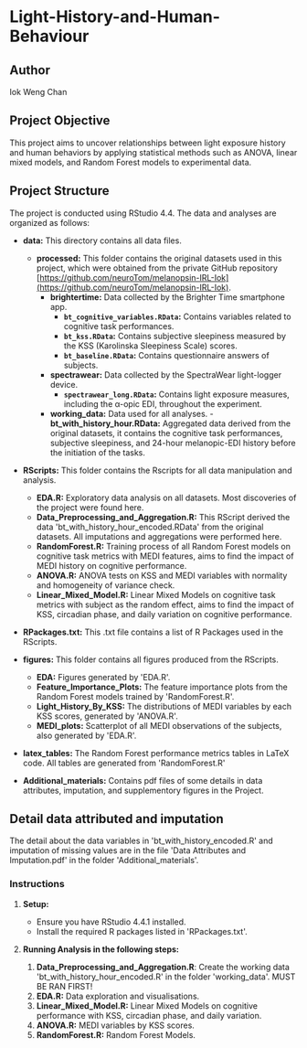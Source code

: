 # Light-History-and-Human-Behaviour

## Author
Iok Weng Chan

## Project Objective
This project aims to uncover relationships between light exposure history and human behaviors by applying statistical methods such as ANOVA, linear mixed models, and Random Forest models to experimental data.

## Project Structure
The project is conducted using RStudio 4.4. The data and analyses are organized as follows:

- **data:** This directory contains all data files.
  - **processed:** This folder contains the original datasets used in this project, which were obtained from the private GitHub repository [https://github.com/neuroTom/melanopsin-IRL-Iok](https://github.com/neuroTom/melanopsin-IRL-Iok).
    - **brightertime:** Data collected by the Brighter Time smartphone app.
        - **`bt_cognitive_variables.RData`:** Contains variables related to cognitive task performances.
        - **`bt_kss.RData`:** Contains subjective sleepiness measured by the KSS (Karolinska Sleepiness Scale) scores.
        - **`bt_baseline.RData`:** Contains questionnaire answers of subjects.
    - **spectrawear:** Data collected by the SpectraWear light-logger device.
        - **`spectrawear_long.RData`:** Contains light exposure measures, including the α-opic EDI, throughout the experiment.
    - **working_data:** Data used for all analyses.
        -**bt_with_history_hour.RData:** Aggregated data derived from the original datasets, it contains the cognitive task performances, subjective sleepiness, and 24-hour melanopic-EDI history before the initiation of the tasks.

- **RScripts:** This folder contains the Rscripts for all data manipulation and analysis.
    - **EDA.R:** Exploratory data analysis on all datasets. Most discoveries of the project were found here.
    - **Data_Preprocessing_and_Aggregation.R:** This RScript derived the data 'bt_with_history_hour_encoded.RData' from the original datasets. All imputations and aggregations were performed here.
    - **RandomForest.R:** Training process of all Random Forest models on cognitive task metrics with MEDI features, aims to find the impact of MEDI history on cognitive performance.
    - **ANOVA.R:** ANOVA tests on KSS and MEDI variables with normality and homogeneity of variance check.
    - **Linear_Mixed_Model.R:** Linear Mixed Models on cognitive task metrics with subject as the random effect, aims to find the impact of KSS, circadian phase, and daily variation on cognitive performance.

- **RPackages.txt:** This .txt file contains a list of R Packages used in the RScripts.

- **figures:** This folder contains all figures produced from the RScripts.
    - **EDA:** Figures generated by 'EDA.R'.
    - **Feature_Importance_Plots:** The feature importance plots from the Random Forest models trained by 'RandomForest.R'.
    - **Light_History_By_KSS:** The distributions of MEDI variables by each KSS scores, generated by 'ANOVA.R'.
    - **MEDI_plots:** Scatterplot of all MEDI observations of the subjects, also generated by 'EDA.R'.

 - **latex_tables:**
   The Random Forest performance metrics tables in LaTeX code. All tables are generated from 'RandomForest.R'

- **Additional_materials:**
  Contains pdf files of some details in data attributes, imputation, and supplementory figures in the Project.

## Detail data attributed and imputation
The detail about the data variables in 'bt_with_history_encoded.R' and imputation of missing values are in the file 'Data Attributes and Imputation.pdf' in the folder 'Additional_materials'.


### Instructions
1. **Setup:**
   - Ensure you have RStudio 4.4.1 installed.
   - Install the required R packages listed in 'RPackages.txt'.

2. **Running Analysis in the following steps:**
    1. **Data_Preprocessing_and_Aggregation.R**: Create the working data 'bt_with_history_hour_encoded.R' in the folder 'working_data'. MUST BE RAN FIRST!
    2. **EDA.R:** Data exploration and visualisations.
    3. **Linear_Mixed_Model.R:** Linear Mixed Models on cognitive performance with KSS, circadian phase, and daily variation.
    4. **ANOVA.R:** MEDI variables by KSS scores.
    5. **RandomForest.R:** Random Forest Models.


